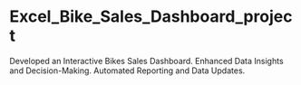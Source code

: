 # Excel_Bike_Sales_Dashboard_project
Developed an Interactive Bikes Sales Dashboard. Enhanced Data Insights and Decision-Making. Automated
Reporting and Data Updates.
